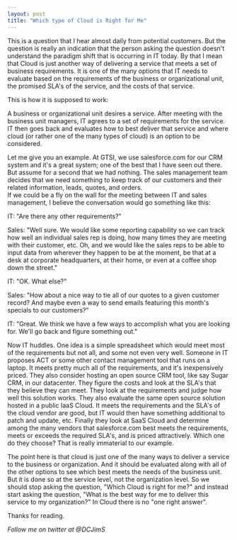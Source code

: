 ```yaml
---
layout: post
title: "Which type of Cloud is Right for Me" 
---
```



This is a question that I hear almost daily from potential customers. But the question is really an indication that 
the person asking the question doesn't understand the paradigm shift that is occurring in IT today. By that I mean 
that Cloud is just another way of delivering a service that meets a set of business requirements. It is one of the 
many options that IT needs to evaluate based on the requirements of the business or organizational unit, 
the promised SLA's of the service, and the costs of that service.

This is how it is supposed to work:

A business or organizational unit desires a service. After meeting with the business unit managers, IT agrees
to a set of requirements for the service. IT then goes back and evaluates how to best deliver that service and 
where cloud (or rather one of the many types of cloud) is an option to be considered.

Let me give you an example. At GTSI, we use salesforce.com for our CRM system and it's a great system; one of the 
best that I have seen out there. But assume for a second that we had nothing. The sales management team decides 
that we need something to keep track of our customers and their related information, leads, quotes, and orders.  
If we could be a fly on the wall for the meeting between IT and sales management, I believe the conversation 
would go something like this:

IT: "Are there any other requirements?"

Sales: "Well sure. We would like some reporting capability so we can track how well an individual sales rep 
is doing, how many times they are meeting with their customer, etc. Oh, and we would like the sales reps to be 
able to input data from wherever they happen to be at the moment, be that at a desk at corporate headquarters, 
at their home, or even at a coffee shop down the street."

IT: "OK. What else?"

Sales: "How about a nice way to tie all of our quotes to a given customer record? And maybe even a way to send 
emails featuring this month's specials to our customers?"

IT: "Great. We think we have a few ways to accomplish what you are looking for. We'll go back and figure something
out."

Now IT huddles. One idea is a simple spreadsheet which would meet most of the requirements but not all, and some 
not even very well. Someone in IT proposes ACT or some other contact management tool that runs on a laptop. It meets 
pretty much all of the requirements, and it's inexpensively priced. They also consider hosting an open source 
CRM tool, like say Sugar CRM, in our datacenter. They figure the costs and look at the SLA's that they believe 
they can meet. They look at the requirements and judge how well this solution works. They also evaluate the same 
open source solution hosted in a public IaaS Cloud. It meets the requirements and the SLA's of the cloud vendor 
are good, but IT would then have something additional to patch and update, etc. Finally they look at SaaS Cloud 
and determine among the many vendors that salesforce.com best meets the requirements, meets or exceeds the required 
SLA's, and is priced attractively. Which one do they choose? That is really immaterial to our example.

The point here is that cloud is just one of the many ways to deliver a service to the business or organization. 
And it should be evaluated along with all of the other options to see which best meets the needs of the business 
unit. But it is done so at the service level, not the organization level. So we should stop asking the question, 
"Which Cloud is right for me?" and instead start asking the question, "What is the best way for me to deliver 
this service to my organization?" In Cloud there is no "one right answer".

Thanks for reading.

*Follow me on twitter at @DCJimS*
